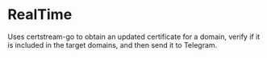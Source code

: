# RealTime
Uses certstream-go to obtain an updated certificate for a domain, verify if it is included in the target domains, and then send it to Telegram. 
